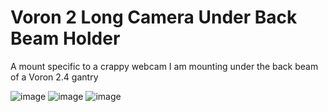 # Voron 2 Long Camera Under Back Beam Holder
A mount specific to a crappy webcam I am mounting under the back beam of a Voron 2.4 gantry

![image](https://github.com/user-attachments/assets/d4642dcb-bc7e-4df9-b359-3add587f3efe)
![image](https://github.com/user-attachments/assets/03661f7c-32c6-4715-9074-16f7e0c58145)
![image](https://github.com/user-attachments/assets/0fcd2ab1-338e-4ee2-96a6-cb53143fe87c)
